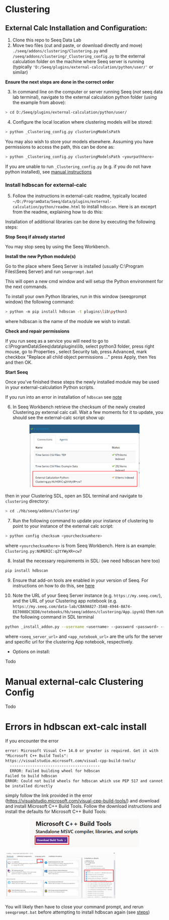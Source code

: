# Clustering

## External Calc Installation and Configuration:

1. Clone this repo to Seeq Data Lab
2. Move two files (cut and paste, or download directly and move) `./seeq/addons/clustering/Clustering.py` and `/seeq/addons/clustering/_Clustering_config.py` to the external calculation folder on the machine where Seeq server is running (typically `'D:/Seeq/plugins/external-calculation/python/user/'` or similar)

**Ensure the next steps are done in the correct order**

3. In command line on the computer or server running Seeq (*not* seeq data lab terminal), navigate to the external calculation python folder (using the example from above):
```bash
> cd D:/Seeq/plugins/external-calculation/python/user/
```
4. Configure the local location where clustering models will be stored:

```bash
> python _Clustering_config.py clusteringModelsPath
```

You may also wish to store your models elsewhere. Assuming you have permissions to access the path, this can be done as:

```bash
> python _Clustering_config.py clusteringModelsPath <yourpathhere>
```

If you are unable to run `_Clustering_config.py` (e.g. if you do not have python installed), see [manual instructions](#manual-external-calc-clustering-config)

### Install hdbscan for external-calc

5. Follow the instructions in external-calc readme, typically located `~/D:/ProgramData/Seeq/data/plugins/external-calculation/python/readme.html` to install `hdbscan`. Here is an exceprt from the readme, explaining how to do this:

Installation of additional libraries can be done by executing the following steps:

**Stop Seeq if already started**

You may stop seeq by using the Seeq Workbench.

**Install the new Python module(s)**

Go to the place where Seeq Server is installed (usually C:\Program Files\Seeq Server) and run `seeqprompt.bat`

This will open a new cmd window and will setup the Python environment for the next commands.

To install your own Python libraries, run in this window (seeqprompt window) the following command:

```bash
> python -m pip install hdbscan -t plugins\lib\python3
```
where hdbscan is the name of the module we wish to install.

**Check and repair permissions**

If you run seeq as a service you will need to go to c:\ProgramData\Seeq\data\plugins\lib, select python3 folder, press right mouse, go to Properties , select Security tab, press Advanced, mark checkbox "Replace all child object permissions ..." press Apply, then Yes and then OK.

**Start Seeq**

Once you've finished these steps the newly installed module may be used in your external-calculation Python scripts.

If you run into an error in installation of `hdbscan` see [note](#errors-in-hdbscan-ext-calc-install)

6. In Seeq Workbench retrieve the checksum of the newly created Clustering.py external calc call. Wait a few moments for it to update, you should see the external-calc script show up:

<p align="center">
  <img src="./images/checksum_from_dropdown.png" width="350" title="hover text">
</p>

then in your Clustering SDL, open an SDL terminal and navigate to `clustering` directory:

```bash
> cd ./hb/seeq/addons/clustering/
```

7. Run the following command to update your instance of clustering to point to your instance of the external calc script:

```bash
> python config checksum <yourchecksumhere>
```

where `<yourchecksumhere>` is from Seeq Workbench. Here is an example: `Clustering.py:NUMERIC:q2tYWyXR+cw7`

8. Install the necessary requirements in SDL: (we need hdbscan here too)

```bash
pip install hdbscan
```

9. Ensure that add-on tools are enabled in your version of Seeq. For instructions on how to do this, see 
[here](https://seeq.atlassian.net/wiki/spaces/KB/pages/961675391/Add-on+Tool+Administration+and+Development#Add-on-Tools-appear-in-an-%E2%80%9CAdd-ons%E2%80%9D-group-on-the-Seeq-Tools-panel.-These-tools-typically-open-an-appmode-SDL-notebook)

10. Note the URL of your Seeq Server instance (e.g. `https://my.seeq.com/`), and the URL of your Clustering app notebook (e.g. `https://my.seeq.com/data-lab/CBA9A827-35A8-4944-8A74-EE7008DC3ED8/notebooks/hb/seeq/addons/clustering/App.ipynb`) then run the following command in SDL terminal

```bash
python _install_addon.py --username <username> --password <password> --seeq_url <seeq_server_url> --app_url <app_notebook_url>
```

where `<seeq_server_url>` and `<app_notebook_url>` are the urls for the server and specific url for the clustering App notebook, respectively.

 - Options on install:
 
 Todo


# Manual external-calc Clustering Config

Todo

# Errors in hdbscan ext-calc install

If you encounter the error 
```
error: Microsoft Visual C++ 14.0 or greater is required. Get it with "Microsoft C++ Build Tools": https://visualstudio.microsoft.com/visual-cpp-build-tools/
  ----------------------------------------
  ERROR: Failed building wheel for hdbscan
Failed to build hdbscan
ERROR: Could not build wheels for hdbscan which use PEP 517 and cannot be installed directly
```

simply follow the link provided in the error (https://visualstudio.microsoft.com/visual-cpp-build-tools/) and download and install Microsoft C++ Build Tools. Follow the download instructions and install the defaults for Microsoft C++ Build Tools:

<p align="center">
  <img src="./images/cpp_install_1.png" width="350" title="download Microsoft C++ Build Tools">
</p>
<p>
  <img src="./images/cpp_install_2.png" width="350" title="Install defaults">
</p>

You will likely then have to close your command prompt, and rerun `seeqprompt.bat` before attempting to install hdbscan again (see [steps](#install-hdbscan-for-external-calc))


